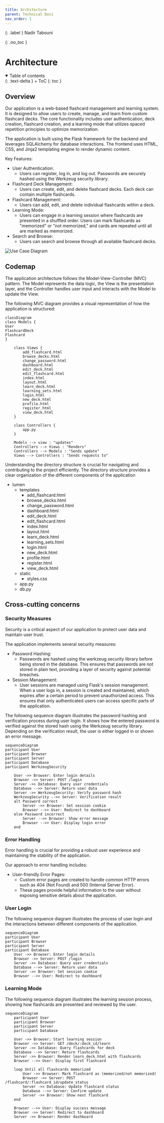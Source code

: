 ```yaml
---
title: Architecture
parent: Technical Docs
nav_order: 1
---
```


{: .label }
Nadir Tabouni

{: .no_toc }
# Architecture

<details open markdown="block">
{: .text-delta }
<summary>Table of contents</summary>
+ ToC
{: toc }
</details>

## Overview
Our application is a web-based flashcard management and learning system. It is designed to allow users to create, manage, and learn from custom flashcard decks. The core functionality includes user authentication, deck creation, flashcard creation, and a learning mode that utilizes spaced repetition principles to optimize memorization.

The application is built using the Flask framework for the backend and leverages SQLAlchemy for database interactions. The frontend uses HTML, CSS, and Jinja2 templating engine to render dynamic content.

Key Features:

+ User Authentication: 
  + Users can register, log in, and log out. Passwords are securely hashed using the Werkzeug security library. 
+ Flashcard Deck Management: 
  + Users can create, edit, and delete flashcard decks. Each deck can contain multiple flashcards. 
+ Flashcard Management:
  + Users can add, edit, and delete individual flashcards within a deck. 
+ Learning Mode: 
  + Users can engage in a learning session where flashcards are presented in a shuffled order. Users can mark flashcards as "memorized" or "not memorized," and cards are repeated until all are marked as memorized. 
+ Search and Browse: 
  + Users can search and browse through all available flashcard decks.

![Use Case Diagram](webapp/static/images/use_case_diagram.jpg)

## Codemap

The application architecture follows the Model-View-Controller (MVC) pattern. The Model represents the data logic, the View is the presentation layer, and the Controller handles user input and interacts with the Model to update the View. 

The following MVC diagram provides a visual representation of how the application is structured:

```mermaid
classDiagram
class Models {
User
FlashcardDeck
Flashcard
}

    class Views {
        add_flashcard.html
        browse_decks.html
        change_password.html
        dashboard.html
        edit_deck.html
        edit_flashcard.html
        index.html 
        layout.html
        learn_deck.html
        learning_sets.html
        login.html 
        new_deck.html
        profile.html 
        register.html
        view_deck.html
    }

    class Controllers {
        app.py
    }

    Models --> view : "updates"
    Controllers --> Views : "Renders"
    Controllers --> Models : "Sends update"
    Views --> Controllers : "Sends requests to"
```
Understanding the directory structure is crucial for navigating and contributing to the project efficiently. The directory structure provides a clear organization of the different components of the application

- lumen 
  - templates
    - add_flashcard.html
    - browse_decks.html
    - change_password.html
    - dashboard.html
    - edit_deck.html
    - edit_flashcard.html
    - index.html 
    - layout.html
    - learn_deck.html
    - learning_sets.html
    - login.html 
    - new_deck.html
    - profile.html 
    - register.html
    - view_deck.html
  - static 
    - styles.css
  - app.py
  - db.py
  
## Cross-cutting concerns

### Security Measures
Security is a critical aspect of our application to protect user data and maintain user trust.

The application implements several security measures:

+ Password Hashing: 
  + Passwords are hashed using the werkzeug.security library before being stored in the database. This ensures that passwords are not stored in plain text, providing a layer of security against potential breaches.
+ Session Management: 
  + User sessions are managed using Flask's session management. When a user logs in, a session is created and maintained, which expires after a certain period to prevent unauthorized access. This ensures that only authenticated users can access specific parts of the application.

The following sequence diagram illustrates the password hashing and verification process during user login. It shows how the entered password is verified against the stored hash using the Werkzeug security library. Depending on the verification result, the user is either logged in or shown an error message.
```mermaid
sequenceDiagram
participant User
participant Browser
participant Server
participant Database
participant WerkzeugSecurity

    User ->> Browser: Enter login details
    Browser ->> Server: POST /login
    Server ->> Database: Query user credentials
    Database -->> Server: Return user data
    Server ->> WerkzeugSecurity: Verify password hash
    WerkzeugSecurity -->> Server: Verification result
    alt Password correct
        Server ->> Browser: Set session cookie
        Browser -->> User: Redirect to dashboard
    else Password incorrect
        Server -->> Browser: Show error message
        Browser -->> User: Display login error
    end
```

### Error Handling

Error handling is crucial for providing a robust user experience and maintaining the stability of the application. 

Our approach to error handling includes:
+ User-friendly Error Pages: 
  + Custom error pages are created to handle common HTTP errors such as 404 (Not Found) and 500 (Internal Server Error). 
  + These pages provide helpful information to the user without exposing sensitive details about the application.

### User Login

The following sequence diagram illustrates the process of user login and the interactions between different components of the application.

```mermaid
sequenceDiagram
participant User
participant Browser
participant Server
participant Database
    User ->> Browser: Enter login details
    Browser ->> Server: POST /login
    Server ->> Database: Query user credentials
    Database -->> Server: Return user data
    Server ->> Browser: Set session cookie
    Browser -->> User: Redirect to dashboard
```

### Learning Mode
The following sequence diagram illustrates the learning session process, showing how flashcards are presented and reviewed by the user.
```mermaid
sequenceDiagram
    participant User
    participant Browser
    participant Server
    participant Database

    User ->> Browser: Start learning session
    Browser ->> Server: GET /deck/:deck_id/learn
    Server ->> Database: Query flashcards for deck
    Database -->> Server: Return flashcards
    Server ->> Browser: Render learn_deck.html with flashcards
    Browser -->> User: Display first flashcard

    loop Until all flashcards memorized
        User ->> Browser: Mark flashcard as (memorized/not memorized)
        Browser ->> Server: POST /flashcard/:flashcard_id/update_status
        Server ->> Database: Update flashcard status
        Database -->> Server: Confirm update
        Server ->> Browser: Show next flashcard
    end

    Browser -->> User: Display success message
    Browser ->> Server: Redirect to dashboard
    Server ->> Browser: Render dashboard
```
